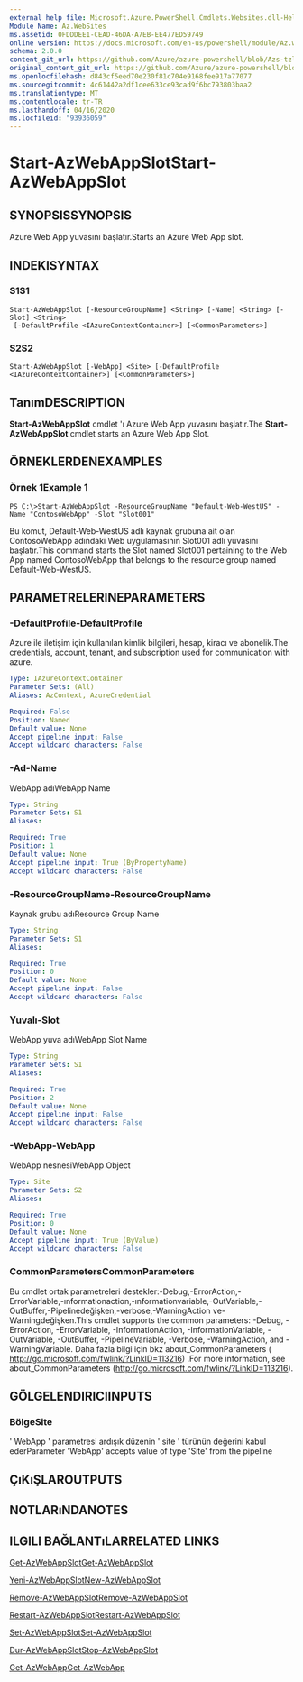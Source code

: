 ```yaml
---
external help file: Microsoft.Azure.PowerShell.Cmdlets.Websites.dll-Help.xml
Module Name: Az.WebSites
ms.assetid: 0FDDDEE1-CEAD-46DA-A7EB-EE477ED59749
online version: https://docs.microsoft.com/en-us/powershell/module/Az.websites/start-Azwebappslot
schema: 2.0.0
content_git_url: https://github.com/Azure/azure-powershell/blob/Azs-tzl/src/Websites/Websites/help/Start-AzWebAppSlot.md
original_content_git_url: https://github.com/Azure/azure-powershell/blob/Azs-tzl/src/Websites/Websites/help/Start-AzWebAppSlot.md
ms.openlocfilehash: d843cf5eed70e230f81c704e9168fee917a77077
ms.sourcegitcommit: 4c61442a2df1cee633ce93cad9f6bc793803baa2
ms.translationtype: MT
ms.contentlocale: tr-TR
ms.lasthandoff: 04/16/2020
ms.locfileid: "93936059"
---
```

# <span data-ttu-id="8d4b7-101">Start-AzWebAppSlot</span><span class="sxs-lookup"><span data-stu-id="8d4b7-101">Start-AzWebAppSlot</span></span>

## <span data-ttu-id="8d4b7-102">SYNOPSIS</span><span class="sxs-lookup"><span data-stu-id="8d4b7-102">SYNOPSIS</span></span>
<span data-ttu-id="8d4b7-103">Azure Web App yuvasını başlatır.</span><span class="sxs-lookup"><span data-stu-id="8d4b7-103">Starts an Azure Web App slot.</span></span>

## <span data-ttu-id="8d4b7-104">INDEKI</span><span class="sxs-lookup"><span data-stu-id="8d4b7-104">SYNTAX</span></span>

### <span data-ttu-id="8d4b7-105">S1</span><span class="sxs-lookup"><span data-stu-id="8d4b7-105">S1</span></span>
```
Start-AzWebAppSlot [-ResourceGroupName] <String> [-Name] <String> [-Slot] <String>
 [-DefaultProfile <IAzureContextContainer>] [<CommonParameters>]
```

### <span data-ttu-id="8d4b7-106">S2</span><span class="sxs-lookup"><span data-stu-id="8d4b7-106">S2</span></span>
```
Start-AzWebAppSlot [-WebApp] <Site> [-DefaultProfile <IAzureContextContainer>] [<CommonParameters>]
```

## <span data-ttu-id="8d4b7-107">Tanım</span><span class="sxs-lookup"><span data-stu-id="8d4b7-107">DESCRIPTION</span></span>
<span data-ttu-id="8d4b7-108">**Start-AzWebAppSlot** cmdlet 'ı Azure Web App yuvasını başlatır.</span><span class="sxs-lookup"><span data-stu-id="8d4b7-108">The **Start-AzWebAppSlot** cmdlet starts an Azure Web App Slot.</span></span>

## <span data-ttu-id="8d4b7-109">ÖRNEKLERDEN</span><span class="sxs-lookup"><span data-stu-id="8d4b7-109">EXAMPLES</span></span>

### <span data-ttu-id="8d4b7-110">Örnek 1</span><span class="sxs-lookup"><span data-stu-id="8d4b7-110">Example 1</span></span>
```
PS C:\>Start-AzWebAppSlot -ResourceGroupName "Default-Web-WestUS" -Name "ContosoWebApp" -Slot "Slot001"
```

<span data-ttu-id="8d4b7-111">Bu komut, Default-Web-WestUS adlı kaynak grubuna ait olan ContosoWebApp adındaki Web uygulamasının Slot001 adlı yuvasını başlatır.</span><span class="sxs-lookup"><span data-stu-id="8d4b7-111">This command starts the Slot named Slot001 pertaining to the Web App named ContosoWebApp that belongs to the resource group named Default-Web-WestUS.</span></span>

## <span data-ttu-id="8d4b7-112">PARAMETRELERINE</span><span class="sxs-lookup"><span data-stu-id="8d4b7-112">PARAMETERS</span></span>

### <span data-ttu-id="8d4b7-113">-DefaultProfile</span><span class="sxs-lookup"><span data-stu-id="8d4b7-113">-DefaultProfile</span></span>
<span data-ttu-id="8d4b7-114">Azure ile iletişim için kullanılan kimlik bilgileri, hesap, kiracı ve abonelik.</span><span class="sxs-lookup"><span data-stu-id="8d4b7-114">The credentials, account, tenant, and subscription used for communication with azure.</span></span>

```yaml
Type: IAzureContextContainer
Parameter Sets: (All)
Aliases: AzContext, AzureCredential

Required: False
Position: Named
Default value: None
Accept pipeline input: False
Accept wildcard characters: False
```

### <span data-ttu-id="8d4b7-115">-Ad</span><span class="sxs-lookup"><span data-stu-id="8d4b7-115">-Name</span></span>
<span data-ttu-id="8d4b7-116">WebApp adı</span><span class="sxs-lookup"><span data-stu-id="8d4b7-116">WebApp Name</span></span>

```yaml
Type: String
Parameter Sets: S1
Aliases: 

Required: True
Position: 1
Default value: None
Accept pipeline input: True (ByPropertyName)
Accept wildcard characters: False
```

### <span data-ttu-id="8d4b7-117">-ResourceGroupName</span><span class="sxs-lookup"><span data-stu-id="8d4b7-117">-ResourceGroupName</span></span>
<span data-ttu-id="8d4b7-118">Kaynak grubu adı</span><span class="sxs-lookup"><span data-stu-id="8d4b7-118">Resource Group Name</span></span>

```yaml
Type: String
Parameter Sets: S1
Aliases: 

Required: True
Position: 0
Default value: None
Accept pipeline input: False
Accept wildcard characters: False
```

### <span data-ttu-id="8d4b7-119">Yuvalı</span><span class="sxs-lookup"><span data-stu-id="8d4b7-119">-Slot</span></span>
<span data-ttu-id="8d4b7-120">WebApp yuva adı</span><span class="sxs-lookup"><span data-stu-id="8d4b7-120">WebApp Slot Name</span></span>

```yaml
Type: String
Parameter Sets: S1
Aliases: 

Required: True
Position: 2
Default value: None
Accept pipeline input: False
Accept wildcard characters: False
```

### <span data-ttu-id="8d4b7-121">-WebApp</span><span class="sxs-lookup"><span data-stu-id="8d4b7-121">-WebApp</span></span>
<span data-ttu-id="8d4b7-122">WebApp nesnesi</span><span class="sxs-lookup"><span data-stu-id="8d4b7-122">WebApp Object</span></span>

```yaml
Type: Site
Parameter Sets: S2
Aliases: 

Required: True
Position: 0
Default value: None
Accept pipeline input: True (ByValue)
Accept wildcard characters: False
```

### <span data-ttu-id="8d4b7-123">CommonParameters</span><span class="sxs-lookup"><span data-stu-id="8d4b7-123">CommonParameters</span></span>
<span data-ttu-id="8d4b7-124">Bu cmdlet ortak parametreleri destekler:-Debug,-ErrorAction,-ErrorVariable,-ınformationaction,-ınformationvariable,-OutVariable,-OutBuffer,-Pipelinedeğişken,-verbose,-WarningAction ve-Warningdeğişken.</span><span class="sxs-lookup"><span data-stu-id="8d4b7-124">This cmdlet supports the common parameters: -Debug, -ErrorAction, -ErrorVariable, -InformationAction, -InformationVariable, -OutVariable, -OutBuffer, -PipelineVariable, -Verbose, -WarningAction, and -WarningVariable.</span></span> <span data-ttu-id="8d4b7-125">Daha fazla bilgi için bkz about_CommonParameters ( http://go.microsoft.com/fwlink/?LinkID=113216) .</span><span class="sxs-lookup"><span data-stu-id="8d4b7-125">For more information, see about_CommonParameters (http://go.microsoft.com/fwlink/?LinkID=113216).</span></span>

## <span data-ttu-id="8d4b7-126">GÖLGELENDIRICI</span><span class="sxs-lookup"><span data-stu-id="8d4b7-126">INPUTS</span></span>

### <span data-ttu-id="8d4b7-127">Bölge</span><span class="sxs-lookup"><span data-stu-id="8d4b7-127">Site</span></span>
<span data-ttu-id="8d4b7-128">' WebApp ' parametresi ardışık düzenin ' site ' türünün değerini kabul eder</span><span class="sxs-lookup"><span data-stu-id="8d4b7-128">Parameter 'WebApp' accepts value of type 'Site' from the pipeline</span></span>

## <span data-ttu-id="8d4b7-129">ÇıKıŞLAR</span><span class="sxs-lookup"><span data-stu-id="8d4b7-129">OUTPUTS</span></span>

## <span data-ttu-id="8d4b7-130">NOTLARıNDA</span><span class="sxs-lookup"><span data-stu-id="8d4b7-130">NOTES</span></span>

## <span data-ttu-id="8d4b7-131">ILGILI BAĞLANTıLAR</span><span class="sxs-lookup"><span data-stu-id="8d4b7-131">RELATED LINKS</span></span>

[<span data-ttu-id="8d4b7-132">Get-AzWebAppSlot</span><span class="sxs-lookup"><span data-stu-id="8d4b7-132">Get-AzWebAppSlot</span></span>](./Get-AzWebAppSlot.md)

[<span data-ttu-id="8d4b7-133">Yeni-AzWebAppSlot</span><span class="sxs-lookup"><span data-stu-id="8d4b7-133">New-AzWebAppSlot</span></span>](./New-AzWebAppSlot.md)

[<span data-ttu-id="8d4b7-134">Remove-AzWebAppSlot</span><span class="sxs-lookup"><span data-stu-id="8d4b7-134">Remove-AzWebAppSlot</span></span>](./Remove-AzWebAppSlot.md)

[<span data-ttu-id="8d4b7-135">Restart-AzWebAppSlot</span><span class="sxs-lookup"><span data-stu-id="8d4b7-135">Restart-AzWebAppSlot</span></span>](./Restart-AzWebAppSlot.md)

[<span data-ttu-id="8d4b7-136">Set-AzWebAppSlot</span><span class="sxs-lookup"><span data-stu-id="8d4b7-136">Set-AzWebAppSlot</span></span>](./Set-AzWebAppSlot.md)

[<span data-ttu-id="8d4b7-137">Dur-AzWebAppSlot</span><span class="sxs-lookup"><span data-stu-id="8d4b7-137">Stop-AzWebAppSlot</span></span>](./Stop-AzWebAppSlot.md)

[<span data-ttu-id="8d4b7-138">Get-AzWebApp</span><span class="sxs-lookup"><span data-stu-id="8d4b7-138">Get-AzWebApp</span></span>](./Get-AzWebApp.md)
